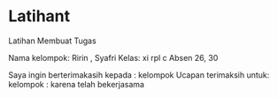 # Latihant
Latihan Membuat Tugas


Nama kelompok: Ririn , Syafri
Kelas: xi rpl c
Absen 26, 30

Saya ingin berterimakasih kepada : kelompok
Ucapan terimaksih untuk: kelompok : karena telah bekerjasama